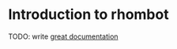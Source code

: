 # Introduction to rhombot

TODO: write [great documentation](http://jacobian.org/writing/what-to-write/)
